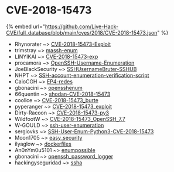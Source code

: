 # CVE-2018-15473
{% embed url="https://github.com/Live-Hack-CVE/full_database/blob/main/cves/2018/CVE-2018-15473.json" %}

* Rhynorater ~> [CVE-2018-15473-Exploit](https://www.alice-snow.ru/2018/database/cve-2018-15473/cve-2018-15473-exploit-rhynorater)
* trimstray ~> [massh-enum](https://www.alice-snow.ru/2018/database/cve-2018-15473/massh-enum-trimstray)
* LINYIKAI ~> [CVE-2018-15473-exp](https://www.alice-snow.ru/2018/database/cve-2018-15473/cve-2018-15473-exp-linyikai)
* procamora ~> [OpenSSH-Username-Enumeration](https://www.alice-snow.ru/2018/database/cve-2018-15473/openssh-username-enumeration-procamora)
* JoeBlackSecurity ~> [SSHUsernameBruter-SSHUB](https://www.alice-snow.ru/2018/database/cve-2018-15473/sshusernamebruter-sshub-joeblacksecurity)
* NHPT ~> [SSH-account-enumeration-verification-script](https://www.alice-snow.ru/2018/database/cve-2018-15473/ssh-account-enumeration-verification-script-nhpt)
* CaioCGH ~> [EP4-redes](https://www.alice-snow.ru/2018/database/cve-2018-15473/ep4-redes-caiocgh)
* gbonacini ~> [opensshenum](https://www.alice-snow.ru/2018/database/cve-2018-15473/opensshenum-gbonacini)
* 66quentin ~> [shodan-CVE-2018-15473](https://www.alice-snow.ru/2018/database/cve-2018-15473/shodan-cve-2018-15473-66quentin)
* coollce ~> [CVE-2018-15473_burte](https://www.alice-snow.ru/2018/database/cve-2018-15473/cve-2018-15473_burte-coollce)
* pyperanger ~> [CVE-2018-15473_exploit](https://www.alice-snow.ru/2018/database/cve-2018-15473/cve-2018-15473_exploit-pyperanger)
* Dirty-Racoon ~> [CVE-2018-15473-py3](https://www.alice-snow.ru/2018/database/cve-2018-15473/cve-2018-15473-py3-dirty-racoon)
* WildfootW ~> [CVE-2018-15473_OpenSSH_7.7](https://www.alice-snow.ru/2018/database/cve-2018-15473/cve-2018-15473_openssh_7.7-wildfootw)
* W-GOULD ~> [ssh-user-enumeration](https://www.alice-snow.ru/2018/database/cve-2018-15473/ssh-user-enumeration-w-gould)
* sergiovks ~> [SSH-User-Enum-Python3-CVE-2018-15473](https://www.alice-snow.ru/2018/database/cve-2018-15473/ssh-user-enum-python3-cve-2018-15473-sergiovks)
* Moon1705 ~> [easy_security](https://www.alice-snow.ru/2018/database/cve-2018-15473/easy_security-moon1705)
* ilyaglow ~> [dockerfiles](https://www.alice-snow.ru/2018/database/cve-2018-15473/dockerfiles-ilyaglow)
* An0nYm0u5101 ~> [enumpossible](https://www.alice-snow.ru/2018/database/cve-2018-15473/enumpossible-an0nym0u5101)
* gbonacini ~> [openssh_password_logger](https://www.alice-snow.ru/2018/database/cve-2018-15473/openssh_password_logger-gbonacini)
* hackingyseguridad ~> [ssha](https://www.alice-snow.ru/2018/database/cve-2018-15473/ssha-hackingyseguridad)